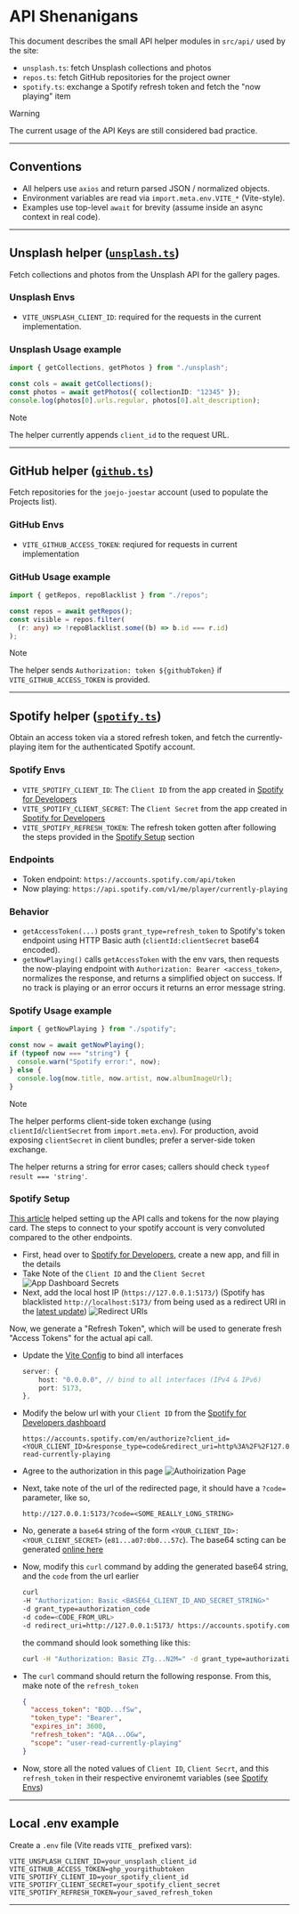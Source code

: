# API Shenanigans

This document describes the small API helper modules in `src/api/` used by the site:

- `unsplash.ts`: fetch Unsplash collections and photos
- `repos.ts`: fetch GitHub repositories for the project owner
- `spotify.ts`: exchange a Spotify refresh token and fetch the "now playing" item

> [!WARNING]
> The current usage of the API Keys are still considered bad practice.

---

## Conventions

- All helpers use `axios` and return parsed JSON / normalized objects.
- Environment variables are read via `import.meta.env.VITE_*` (Vite-style).
- Examples use top-level `await` for brevity (assume inside an async context in real code).

---

## Unsplash helper ([`unsplash.ts`](../api/unsplash.ts))

Fetch collections and photos from the Unsplash API for the gallery pages.

### Unsplash Envs

- `VITE_UNSPLASH_CLIENT_ID`: required for the requests in the current implementation.

### Unsplash Usage example

```ts
import { getCollections, getPhotos } from "./unsplash";

const cols = await getCollections();
const photos = await getPhotos({ collectionID: "12345" });
console.log(photos[0].urls.regular, photos[0].alt_description);
```

> [!NOTE]
> The helper currently appends `client_id` to the request URL.

---

## GitHub helper ([`github.ts`](../api/github.ts))

Fetch repositories for the `joejo-joestar` account (used to populate the Projects list).

### GitHub Envs

- `VITE_GITHUB_ACCESS_TOKEN`: reqiured for requests in current implementation

### GitHub Usage example

```ts
import { getRepos, repoBlacklist } from "./repos";

const repos = await getRepos();
const visible = repos.filter(
  (r: any) => !repoBlacklist.some((b) => b.id === r.id)
);
```

> [!NOTE]
> The helper sends `Authorization: token ${githubToken}` if `VITE_GITHUB_ACCESS_TOKEN` is provided.

---

## Spotify helper ([`spotify.ts`](../api/spotify.ts))

Obtain an access token via a stored refresh token, and fetch the currently-playing item for the authenticated Spotify account.

### Spotify Envs

- `VITE_SPOTIFY_CLIENT_ID`: The `Client ID` from the app created in [Spotify for Developers](https://developer.spotify.com/dashboard/create)
- `VITE_SPOTIFY_CLIENT_SECRET`: The `Client Secret` from the app created in [Spotify for Developers](https://developer.spotify.com/dashboard/create)
- `VITE_SPOTIFY_REFRESH_TOKEN`: The refresh token gotten after following the steps provided in the [Spotify Setup](#spotify-setup) section

### Endpoints

- Token endpoint: `https://accounts.spotify.com/api/token`
- Now playing: `https://api.spotify.com/v1/me/player/currently-playing`

### Behavior

- `getAccessToken(...)` posts `grant_type=refresh_token` to Spotify's token endpoint using HTTP Basic auth (`clientId:clientSecret` base64 encoded).
- `getNowPlaying()` calls `getAccessToken` with the env vars, then requests the now-playing endpoint with `Authorization: Bearer <access_token>`, normalizes the response, and returns a simplified object on success. If no track is playing or an error occurs it returns an error message string.

### Spotify Usage example

```ts
import { getNowPlaying } from "./spotify";

const now = await getNowPlaying();
if (typeof now === "string") {
  console.warn("Spotify error:", now);
} else {
  console.log(now.title, now.artist, now.albumImageUrl);
}
```

> [!NOTE]
> The helper performs client-side token exchange (using `clientId`/`clientSecret` from `import.meta.env`). For production, avoid exposing `clientSecret` in client bundles; prefer a server-side token exchange.
>
> The helper returns a string for error cases; callers should check `typeof result === 'string'`.

### Spotify Setup

[This article](https://medium.com/@alagappan.dev/create-a-now-playing-widget-using-the-spotify-web-api-in-react-a6cb564ed923) helped setting up the API calls and tokens for the now playing card. The steps to connect to your spotify account is very convoluted compared to the other endpoints.

- First, head over to [Spotify for Developers](https://developer.spotify.com/), create a new app, and fill in the details
- Take Note of the `Client ID` and the `Client Secret`
  ![App Dashboard Secrets](../assets/readme/SpotifyDevDash.png)
- Next, add the local host IP (`https://127.0.0.1:5173/`) (Spotify has blacklisted `http://localhost:5173/` from being used as a redirect URI in the [latest update](https://developer.spotify.com/documentation/web-api/concepts/redirect_uri))
  ![Redirect URIs](../assets/readme/SpotifyDevRedirects.png)

Now, we generate a "Refresh Token", which will be used to generate fresh "Access Tokens" for the actual api call.

- Update the [Vite Config](../../vite.config.ts) to bind all interfaces

  ```ts
  server: {
      host: "0.0.0.0", // bind to all interfaces (IPv4 & IPv6)
      port: 5173,
  },
  ```

- Modify the below url with your `Client ID` from the [Spotify for Developers dashboard](https://developer.spotify.com/dashboard)

  ```plaintext
  https://accounts.spotify.com/en/authorize?client_id=<YOUR_CLIENT_ID>&response_type=code&redirect_uri=http%3A%2F%2F127.0.0.1:5173%2F&scope=user-read-currently-playing
  ```

- Agree to the authorization in this page
  ![Authoirization Page](../assets/readme/spotifyAuth.png)

- Next, take note of the url of the redirected page, it should have a `?code=` parameter, like so,

  ```plaintext
  http://127.0.0.1:5173/?code=<SOME_REALLY_LONG_STRING>
  ```

- No, generate a `base64` string of the form `<YOUR_CLIENT_ID>:<YOUR_CLIENT_SECRET>` (`e81...a07:0b0...57c`). The base64 scting can be generated [online here](https://www.base64encode.org/)
- Now, modify this `curl` command by adding the generated base64 string, and the `code` from the url earlier

  ```bash
  curl
  -H "Authorization: Basic <BASE64_CLIENT_ID_AND_SECRET_STRING>"
  -d grant_type=authorization_code
  -d code=<CODE_FROM_URL>
  -d redirect_uri=http://127.0.0.1:5173/ https://accounts.spotify.com/api/token
  ```

  the command should look something like this:

  ```bash
  curl -H "Authorization: Basic ZTg...N2M=" -d grant_type=authorization_code -d code=AQA...Eag -d redirect_uri=http://127.0.0.1:5173/ https://accounts.spotify.com/api/token
  ```

- The `curl` command should return the following response. From this, make note of the `refresh_token`

  ```json
  {
    "access_token": "BQD...fSw",
    "token_type": "Bearer",
    "expires_in": 3600,
    "refresh_token": "AQA...OGw",
    "scope": "user-read-currently-playing"
  }
  ```

- Now, store all the noted values of `Client ID`, `Client Secrt`, and this `refresh_token` in their respective environemt variables (see [Spotify Envs](#spotify-envs))

---

## Local .env example

Create a `.env` file (Vite reads `VITE_` prefixed vars):

```plaintext
VITE_UNSPLASH_CLIENT_ID=your_unsplash_client_id
VITE_GITHUB_ACCESS_TOKEN=ghp_yourgithubtoken
VITE_SPOTIFY_CLIENT_ID=your_spotify_client_id
VITE_SPOTIFY_CLIENT_SECRET=your_spotify_client_secret
VITE_SPOTIFY_REFRESH_TOKEN=your_saved_refresh_token
```

---
